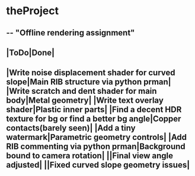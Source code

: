 # theProject
--
"Offline rendering assignment"
--
|ToDo|Done|
----
|Write noise displacement shader for curved slope|Main RIB structure via python prman|
|Write scratch and dent shader for main body|Metal geometry|
|Write text overlay shader|Plastic inner parts|
|Find a decent HDR texture for bg or find a better bg angle|Copper contacts(barely seen)|
|Add a tiny watermark|Parametric geometry controls|
|Add RIB commenting via python prman|Background bound to camera rotation|
||Final view angle adjusted|
||Fixed curved slope geometry issues|
---

